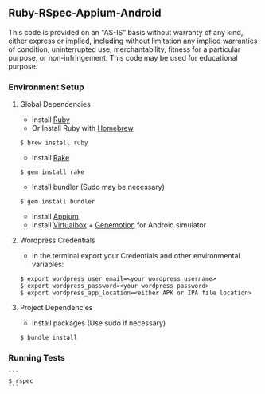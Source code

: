 ## Ruby-RSpec-Appium-Android

This code is provided on an "AS-IS” basis without warranty of any kind, either express or implied, including without limitation any implied warranties of condition, uninterrupted use, merchantability, fitness for a particular purpose, or non-infringement. This code may be used for educational purpose. 
### Environment Setup

1. Global Dependencies
    * Install [Ruby](https://www.ruby-lang.org/en/documentation/installation/)
    * Or Install Ruby with [Homebrew](http://brew.sh/)
    ```
    $ brew install ruby
    ```
    * Install [Rake](http://docs.seattlerb.org/rake/)
    ```
    $ gem install rake
    ```
    * Install bundler (Sudo may be necessary)
    ```
    $ gem install bundler
    ```
    * Install [Appium](http://appium.io/)
    * Install [Virtualbox](https://www.virtualbox.org/) + [Genemotion](https://www.genymotion.com/) for Android simulator

2. Wordpress Credentials
    * In the terminal export your Credentials and other environmental variables:
    ```
    $ export wordpress_user_email=<your wordpress username>
	$ export wordpress_password=<your wordpress password>
	$ export wordpress_app_location=<either APK or IPA file location>
    ```
3. Project Dependencies
	* Install packages (Use sudo if necessary)
	```
	$ bundle install
	```
### Running Tests
    ```
    $ rspec
    ```

